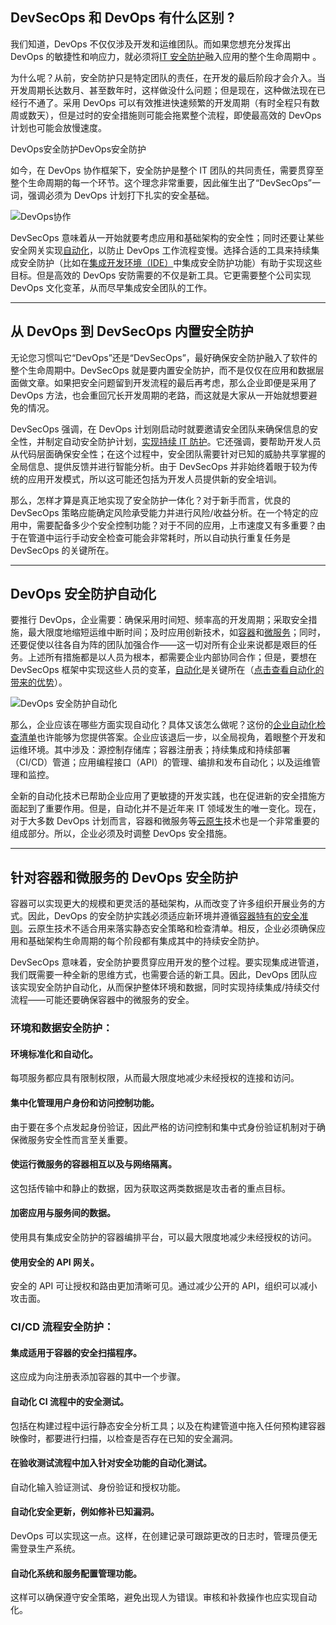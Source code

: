 
## **DevSecOps 和 DevOps 有什么区别 ?**

我们知道，DevOps 不仅仅涉及开发和运维团队。而如果您想充分发挥出 DevOps 的敏捷性和响应力，就必须将[IT 安全防护](https://www.redhat.com/zh/topics/security)融入应用的整个生命周期中 。

为什么呢？从前，安全防护只是特定团队的责任，在开发的最后阶段才会介入。当开发周期长达数月、甚至数年时，这样做没什么问题；但是现在，这种做法现在已经行不通了。采用 DevOps 可以有效推进快速频繁的开发周期（有时全程只有数周或数天），但是过时的安全措施则可能会拖累整个流程，即使最高效的 DevOps 计划也可能会放慢速度。

DevOps安全防护DevOps安全防护

如今，在 DevOps 协作框架下，安全防护是整个 IT 团队的共同责任，需要贯穿至整个生命周期的每一个环节。这个理念非常重要，因此催生出了“DevSecOps”一词，强调必须为 DevOps 计划打下扎实的安全基础。

![DevOps协作](https://upload-images.jianshu.io/upload_images/6000429-0d07023d7c9745db.png?imageMogr2/auto-orient/strip%7CimageView2/2/w/1240 "DevOps协作")

DevSecOps 意味着从一开始就要考虑应用和基础架构的安全性；同时还要让某些安全网关实现[自动化](https://www.redhat.com/zh/topics/automation)，以防止 DevOps 工作流程变慢。选择合适的工具来持续集成安全防护（比如在[集成开发环境（IDE）](https://www.redhat.com/zh/topics/middleware/what-is-ide)中集成安全防护功能）有助于实现这些目标。但是高效的 DevOps 安防需要的不仅是新工具。它更需要整个公司实现 DevOps 文化变革，从而尽早集成安全团队的工作。

* * *

## **从 DevOps 到 DevSecOps 内置安全防护**


无论您习惯叫它“DevOps”还是“DevSecOps”，最好确保安全防护融入了软件的整个生命周期中。DevSecOps 就是要内置安全防护，而不是仅仅在应用和数据层面做文章。如果把安全问题留到开发流程的最后再考虑，那么企业即便是采用了 DevOps 方法，也会重回冗长开发周期的老路，而这就是大家从一开始就想要避免的情况。

DevSecOps 强调，在 DevOps 计划刚启动时就要邀请安全团队来确保信息的安全性，并制定自动安全防护计划，[实现持续 IT 防护](https://www.redhat.com/zh/technologies/guide/it-security)。它还强调，要帮助开发人员从代码层面确保安全性；在这个过程中，安全团队需要针对已知的威胁共享掌握的全局信息、提供反馈并进行智能分析。由于 DevSecOps 并非始终着眼于较为传统的应用开发模式，所以这可能还包括为开发人员提供新的安全培训。

那么，怎样才算是真正地实现了安全防护一体化？对于新手而言，优良的 DevSecOps 策略应能确定风险承受能力并进行风险/收益分析。在一个特定的应用中，需要配备多少个安全控制功能？对于不同的应用，上市速度又有多重要？由于在管道中运行手动安全检查可能会非常耗时，所以自动执行重复任务是 DevSecOps 的关键所在。

* * *

## **DevOps 安全防护自动化**

要推行 DevOps，企业需要：确保采用时间短、频率高的开发周期；采取安全措施，最大限度地缩短运维中断时间；及时应用创新技术，如[容器](https://www.redhat.com/zh/topics/containers)和[微服务](https://www.redhat.com/zh/topics/microservices)；同时，还要促使以往各自为阵的团队加强合作——这一切对所有企业来说都是艰巨的任务。上述所有措施都是以人员为根本，都需要企业内部协同合作；但是，要想在 DevSecOps 框架中实现这些人员的变革，[自动化](https://www.redhat.com/zh/topics/automation/whats-it-automation)是关键所在（[点击查看自动化的带来的优势](https://www.redhat.com/zh/topics/automation)）。

![DevOps 安全防护自动化](https://upload-images.jianshu.io/upload_images/6000429-21653abccde74a0f.png?imageMogr2/auto-orient/strip%7CimageView2/2/w/1240 "DevOps 安全防护自动化")

那么，企业应该在哪些方面实现自动化？具体又该怎么做呢？这份的[企业自动化检查清单](https://www.redhat.com/zh/resources/enterprise-automation-checklist?source=searchresultlisting)也许能够为您提供答案。企业应该退后一步，以全局视角，着眼整个开发和运维环境。其中涉及：源控制存储库；容器注册表；持续集成和持续部署（CI/CD）管道；应用编程接口（API）的管理、编排和发布自动化；以及运维管理和监控。

全新的自动化技术已帮助企业应用了更敏捷的开发实践，也在促进新的安全措施方面起到了重要作用。但是，自动化并不是近年来 IT 领域发生的唯一变化。现在，对于大多数 DevOps 计划而言，容器和微服务等[云原生](https://www.redhat.com/zh/topics/cloud-native-apps)技术也是一个非常重要的组成部分。所以，企业必须及时调整 DevOps 安全措施。

* * *

## **针对容器和微服务的 DevOps 安全防护**

容器可以实现更大的规模和更灵活的基础架构，从而改变了许多组织开展业务的方式。因此，DevOps 的安全防护实践必须适应新环境并遵循[容器特有的安全准则](https://csrc.nist.gov/publications/detail/nistir/8176/final)。云原生技术不适合用来落实静态安全策略和检查清单。相反，企业必须确保应用和基础架构生命周期的每个阶段都有集成其中的持续安全防护。

DevSecOps 意味着，安全防护要贯穿应用开发的整个过程。要实现集成进管道，我们既需要一种全新的思维方式，也需要合适的新工具。因此，DevOps 团队应该实现安全防护自动化，从而保护整体环境和数据，同时实现持续集成/持续交付流程——可能还要确保容器中的微服务的安全。

### 环境和数据安全防护：

#### 环境标准化和自动化。

每项服务都应具有限制权限，从而最大限度地减少未经授权的连接和访问。

#### 集中化管理用户身份和访问控制功能。

由于要在多个点发起身份验证，因此严格的访问控制和集中式身份验证机制对于确保微服务安全性而言至关重要。

#### 使运行微服务的容器相互以及与网络隔离。

这包括传输中和静止的数据，因为获取这两类数据是攻击者的重点目标。

#### 加密应用与服务间的数据。

使用具有集成安全防护的容器编排平台，可以最大限度地减少未经授权的访问。

#### 使用安全的 API 网关。

安全的 API 可让授权和路由更加清晰可见。通过减少公开的 API，组织可以减小攻击面。

### CI/CD 流程安全防护：


#### 集成适用于容器的安全扫描程序。

这应成为向注册表添加容器的其中一个步骤。

#### 自动化 CI 流程中的安全测试。

包括在构建过程中运行静态安全分析工具；以及在构建管道中拖入任何预构建容器映像时，都要进行扫描，以检查是否存在已知的安全漏洞。

#### 在验收测试流程中加入针对安全功能的自动化测试。

自动化输入验证测试、身份验证和授权功能。

#### 自动化安全更新，例如修补已知漏洞。

DevOps 可以实现这一点。这样，在创建记录可跟踪更改的日志时，管理员便无需登录生产系统。

#### 自动化系统和服务配置管理功能。

这样可以确保遵守安全策略，避免出现人为错误。审核和补救操作也应实现自动化。
